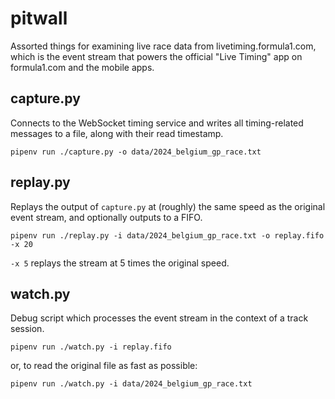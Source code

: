 # pitwall
Assorted things for examining live race data from livetiming.formula1.com, which is the event stream that powers the official "Live Timing" app on formula1.com and the mobile apps.

## capture.py
Connects to the WebSocket timing service and writes all timing-related messages to a file, along with their read timestamp.
```shell
pipenv run ./capture.py -o data/2024_belgium_gp_race.txt
```

## replay.py
Replays the output of `capture.py` at (roughly) the same speed as the original event stream, and optionally outputs to a FIFO.
```shell
pipenv run ./replay.py -i data/2024_belgium_gp_race.txt -o replay.fifo -x 20
```

`-x 5` replays the stream at 5 times the original speed.

## watch.py
Debug script which processes the event stream in the context of a track session.
```shell
pipenv run ./watch.py -i replay.fifo
```
or, to read the original file as fast as possible:
```shell
pipenv run ./watch.py -i data/2024_belgium_gp_race.txt
```
